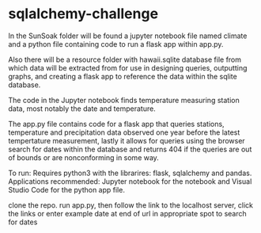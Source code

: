# sqlalchemy-challenge

In the SunSoak folder will be found a jupyter notebook file named climate and a python file containing code to run a flask app within app.py. 

Also there will be a resource folder with hawaii.sqlite database file from which data will be extracted from for use in designing queries, outputting graphs, and creating a flask app to reference the data within the sqlite database. 

The code in the Jupyter notebook finds temperature measuring station data, most notably the date and temperature.

The app.py file contains code for a flask app that queries stations, temperature and precipitation data observed one year before the latest tempertature measurement, lastly it allows for queries using the browser search for dates within the database and returns 404 if the queries are out of bounds or are nonconforming in some way.

To run:
Requires python3 with the librarires: flask, sqlalchemy and pandas. Applications recommended: Jupyter notebook for the notebook and Visual Studio Code for the python app file.

clone the repo. run app.py, then follow the link to the localhost server, click the links or enter example date at end of url in appropriate spot to search for dates
